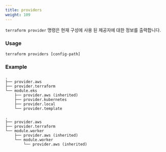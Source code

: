 ```yaml
---
title: providers
weight: 109
---
```


`terraform provider` 명령은 현재 구성에 사용 된 제공자에 대한 정보를 출력합니다.

### Usage

```
terraform providers [config-path]
```

### Example

```
.
├── provider.aws
├── provider.terraform
└── module.eks
    ├── provider.aws (inherited)
    ├── provider.kubernetes
    ├── provider.local
    └── provider.template
```

```
.
├── provider.aws
├── provider.terraform
└── module.worker
    ├── provider.aws (inherited)
    └── module.worker
        └── provider.aws (inherited)
```
